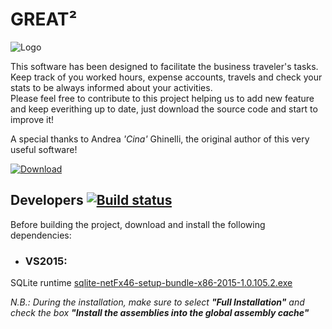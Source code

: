 # **GREAT²** 

![Logo](https://raw.github.com/bacca87/great2/master/Great/Images/Logos/Great2Logo.png)

This software has been designed to facilitate the business traveler's tasks.  
Keep track of you worked hours, expense accounts, travels and check your stats to be always informed about your activities.  
Please feel free to contribute to this project helping us to add new feature and keep everithing up to date, just download the source code and start to improve it!

A special thanks to Andrea _'Cina'_ Ghinelli, the original author of this very useful software!

[![Download](https://img.shields.io/badge/Download-Latest-blue)](https://github.com/bacca87/great2/releases/latest)

## Developers [![Build status](https://ci.appveyor.com/api/projects/status/github/bacca87/great2?branch=master&svg=true)](https://ci.appveyor.com/project/bacca87/great2/branch/master)

Before building the project, download and install the following dependencies:

- ### VS2015:
SQLite runtime [sqlite-netFx46-setup-bundle-x86-2015-1.0.105.2.exe](http://system.data.sqlite.org/downloads/1.0.105.2/sqlite-netFx46-setup-bundle-x86-2015-1.0.105.2.exe)

_N.B.: During the installation, make sure to select  **"Full Installation"** and check the box **"Install the assemblies into the global assembly cache"**_